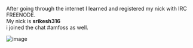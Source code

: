 After going through the internet I learned and  registered my nick with IRC FREENODE. <br />
My nick is **srikesh316** <br />
i joined the chat #amfoss as well. <br /> 

![image](https://user-images.githubusercontent.com/73290918/111269085-24efc400-8654-11eb-8e0a-e548291bc69e.png)
